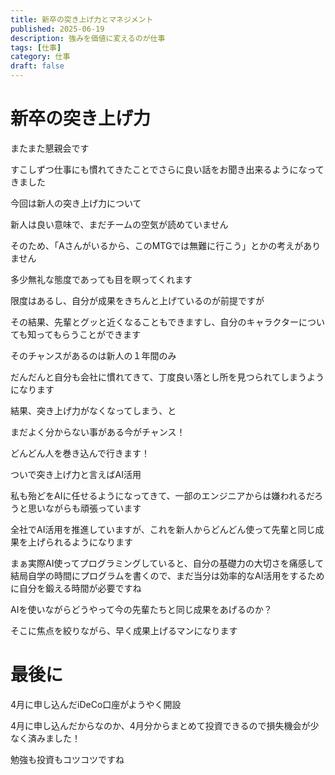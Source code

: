 ```yaml
---
title: 新卒の突き上げ力とマネジメント
published: 2025-06-19
description: 強みを価値に変えるのが仕事
tags: [仕事]
category: 仕事
draft: false
---
```

# 新卒の突き上げ力

またまた懇親会です

すこしずつ仕事にも慣れてきたことでさらに良い話をお聞き出来るようになってきました

今回は新人の突き上げ力について

新人は良い意味で、まだチームの空気が読めていません

そのため、「Aさんがいるから、このMTGでは無難に行こう」とかの考えがありません

多少無礼な態度であっても目を瞑ってくれます

限度はあるし、自分が成果をきちんと上げているのが前提ですが

その結果、先輩とグッと近くなることもできますし、自分のキャラクターについても知ってもらうことができます

そのチャンスがあるのは新人の１年間のみ

だんだんと自分も会社に慣れてきて、丁度良い落とし所を見つられてしまうようになります

結果、突き上げ力がなくなってしまう、と

まだよく分からない事がある今がチャンス！

どんどん人を巻き込んで行きます！

ついで突き上げ力と言えばAI活用

私も殆どをAIに任せるようになってきて、一部のエンジニアからは嫌われるだろうと思いながらも頑張っています

全社でAI活用を推進していますが、これを新人からどんどん使って先輩と同じ成果を上げられるようになります

まぁ実際AI使ってプログラミングしていると、自分の基礎力の大切さを痛感して結局自学の時間にプログラムを書くので、まだ当分は効率的なAI活用をするために自分を鍛える時間が必要ですね

AIを使いながらどうやって今の先輩たちと同じ成果をあげるのか？

そこに焦点を絞りながら、早く成果上げるマンになります

# 最後に

4月に申し込んだiDeCo口座がようやく開設

4月に申し込んだからなのか、4月分からまとめて投資できるので損失機会が少なく済みました！

勉強も投資もコツコツですね
